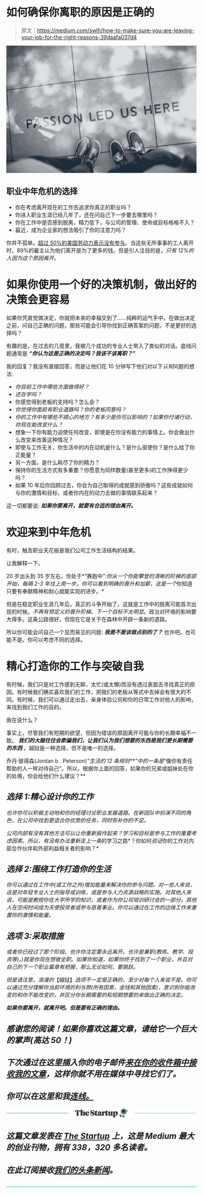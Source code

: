 # 如何确保你离职的原因是正确的

> 原文：<https://medium.com/swlh/how-to-make-sure-you-are-leaving-your-job-for-the-right-reasons-39daafa037d4>

![](img/4a3b508ab8745240326cc78f9aa43b62.png)

## 职业中年危机的选择

*   你在考虑离开现在的工作去追求你真正的职业吗？
*   你进入职业生涯已经几年了，还在问自己下一步要去哪里吗？
*   你在工作中是否感到脱离，精力低下，与公司的管理、使命或目标格格不入？
*   最近，成为企业家的想法吸引了你的注意力吗？

你并不孤单。[超过 50%的美国劳动力表示没有参与](https://news.gallup.com/reports/199961/7.aspx)。当这些无所事事的工人离开时，89%的雇主认为他们离开是为了更多的钱。但是引人注目的是，*只有 12%的人因为这个原因离开。*

# 如果你使用一个好的决策机制，做出好的决策会更容易

如果你凭直觉做决定，你就把未来的幸福交到了……纯粹的运气手中。在做出决定之前，问自己正确的问题，那些可能会引导你找到正确答案的问题，不是更好的选择吗？

有趣的是，在过去的几周里，我被几个成功的专业人士带入了类似的对话。底线问题通常是 ***“你认为这是正确的决定吗？我该不该离职？”***

我的回复？我没有直接回答，而是让他们花 10 分钟写下他们对以下*认知*问题的想法:

*   *你目前工作中哪些方面做得好？*
*   *还在学吗？*
*   你感觉得到老板的支持吗？怎么会？
*   *你觉得你面前有职业道路吗？你的老板同意吗？*
*   *你的工作中有哪些不顺心的地方？有多少是你可以影响的？如果你付诸行动，你现在能改变什么？*
*   想象一下你有能力迫使任何改变，即使是在你没有能力的事情上。你会做出什么改变来改善这种情况？
*   即使与工作无关，你生活中的内在动机是什么？是什么驱使你？是什么给了你正能量？
*   另一方面，是什么耗尽了你的精力？
*   保持你的生活方式有多重要？你愿意为同样数量(甚至更多)的工作挣得更少吗？
*   如果 10 年后你回顾过去，你会为自己取得的成就感到骄傲吗？这些成就如何与你的激情和目标，或者你内在的动力去做的事情联系起来？

这一切都要说: ***如果你要离开，就要有合适的理由离开。***

# 欢迎来到中年危机

有时，触及职业天花板是我们公司工作生活结构的结果。

让我解释一下。

20 岁出头到 35 岁左右，你处于*“赛跑中”*:你从一个你能攀登的清晰的阶梯的底部开始，每隔 2-3 年往上爬一步。你可以看到明确的晋升和加薪，这是一个*你知道只要有奉献精神和耐心就能实现的进步。*

但是在稳定职业生涯几年后，真正的斗争开始了。这就是工作中的脱离可能首次出现的时候。*不再有预定义的晋升阶梯。下一个目标不太明显*。政治对环境的影响要大得多。这条公路很好，但现在它是关于在森林中开辟一条新的道路。

所以你可能会问自己一个显而易见的问题: ***我是不是该做点别的了？*** 也许吧。也可能不是。你可以考虑不同的选择。

# 精心打造你的工作与突破自我

有时候，我们只是对工作感到无聊，太忙(或太懒)而没有透过表面去寻找真正的原因。有时候我们确实喜欢我们的工作，把我们的老板从等式中去掉会有很大的不同。有时候，我们可以通过走出去，亲身体验公司和你的日常工作对他人的影响，来找到我们工作的目的。

我在说什么？

事实上，尽管我们有短期的欲望，但因为错误的原因离开可能与你的长期幸福不一致。 ***我们的大脑往往会欺骗我们，让我们认为我们想要的东西是我们更长期需要的东西*** 。越狱是一种选择，但不是唯一的选择。

乔丹·彼得森(Jordan b . Peterson)*“生活的 12 条规则**”中的一条是*“像你有责任帮助的人一样对待自己”。所以，根据你上面的回答，如果你的兄弟或姐妹处在你的处境，你会给他们什么建议？**

## *选择 1:精心设计你的工作*

*也许你可以积极主动地和你的经理讨论职业发展道路。在新团队中扮演不同的角色，在公司中找到更适合你优势的任务，同时弥补你的不足。*

*公司内部有没有其他方法可以让你重新振作起来？*学习和目标*是参与工作的重要考虑因素。所以，有没有办法重新走上一条*的学习之路*？你如何*验证*你的工作对内部合作伙伴和外部利益相关者的影响？*

## *选择 2:围绕工作打造你的生活*

*你可以通过在工作中(或工作之外)增加能量来解决你的参与问题。对一些人来说，这是对年轻专业人士的指导或训练，或是参与人力资源战略的实施。对其他人来说，可能是教授你在大学所学的知识，或者作为你公司培训研讨会的一部分。其他人在空闲时间成为天使投资者或参与慈善事业。你可以通过在工作的边缘工作来重置你的激情和能量。*

## *选项 3:采取措施*

*或者你已经过了那个阶段。也许你注定要永远离开。也许是兼职(教练、教学、投资等)。)就是你现在想做全职。如果你知道，如果你终于找到了一个职业，并且对自己的下一个职业篇章有把握，那么无论如何，要跳跃。*

*但是请注意，浪漫的*【越狱】*选项不一定是正确的，至少对每个人来说不是。你可以通过充分理解你当前环境的利与弊(所有因素，金钱和其他因素)，意识到你能改变的和你不能改变的，并区分你长期需要的和短期想要的来做出正确的决定。*

***如果你要离开，就离开吧。但是要有正确的理由。***

## *感谢您的阅读！如果你喜欢这篇文章，请给它一个巨大的掌声(高达 50！)*

## *下次通过在这里插入你的电子邮件[来在你的收件箱中接收我的文章](http://bit.ly/hmemailz)，这样你就不用在媒体中寻找它们了。*

## *你可以在这里和我[连线。](http://rafaelsarandeses.com)*

*[![](img/308a8d84fb9b2fab43d66c117fcc4bb4.png)](https://medium.com/swlh)*

## *这篇文章发表在 [The Startup](https://medium.com/swlh) 上，这是 Medium 最大的创业刊物，拥有 338，320 多名读者。*

## *在此订阅接收[我们的头条新闻](http://growthsupply.com/the-startup-newsletter/)。*

*[![](img/b0164736ea17a63403e660de5dedf91a.png)](https://medium.com/swlh)*